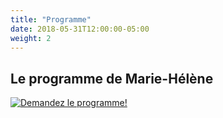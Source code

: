 ```yaml
---
title: "Programme"
date: 2018-05-31T12:00:00-05:00
weight: 2
---
```


<h2>Le programme de Marie-Hélène</h2>

<a href="/assets/Circulaire-Marie_Helene_Hirtz-Martin.pdf">
<img src="/images/PdF.PNG" alt="Demandez le programme!">
</a>
